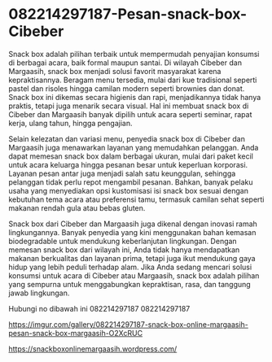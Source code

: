 # 082214297187-Pesan-snack-box-Cibeber
Snack box adalah pilihan terbaik untuk mempermudah penyajian konsumsi di berbagai acara, baik formal maupun santai. Di wilayah Cibeber dan Margaasih, snack box menjadi solusi favorit masyarakat karena kepraktisannya. Beragam menu tersedia, mulai dari kue tradisional seperti pastel dan risoles hingga camilan modern seperti brownies dan donat. Snack box ini dikemas secara higienis dan rapi, menjadikannya tidak hanya praktis, tetapi juga menarik secara visual. Hal ini membuat snack box di Cibeber dan Margaasih banyak dipilih untuk acara seperti seminar, rapat kerja, ulang tahun, hingga pengajian.

Selain kelezatan dan variasi menu, penyedia snack box di Cibeber dan Margaasih juga menawarkan layanan yang memudahkan pelanggan. Anda dapat memesan snack box dalam berbagai ukuran, mulai dari paket kecil untuk acara keluarga hingga pesanan besar untuk keperluan korporasi. Layanan pesan antar juga menjadi salah satu keunggulan, sehingga pelanggan tidak perlu repot mengambil pesanan. Bahkan, banyak pelaku usaha yang menyediakan opsi kustomisasi isi snack box sesuai dengan kebutuhan tema acara atau preferensi tamu, termasuk camilan sehat seperti makanan rendah gula atau bebas gluten.

Snack box dari Cibeber dan Margaasih juga dikenal dengan inovasi ramah lingkungannya. Banyak penyedia yang kini menggunakan bahan kemasan biodegradable untuk mendukung keberlanjutan lingkungan. Dengan memesan snack box dari wilayah ini, Anda tidak hanya mendapatkan makanan berkualitas dan layanan prima, tetapi juga ikut mendukung gaya hidup yang lebih peduli terhadap alam. Jika Anda sedang mencari solusi konsumsi untuk acara di Cibeber atau Margaasih, snack box adalah pilihan yang sempurna untuk menggabungkan kepraktisan, rasa, dan tanggung jawab lingkungan.



Hubungi no dibawah ini
082214297187
082214297187

https://imgur.com/gallery/082214297187-snack-box-online-margaasih-pesan-snack-box-margaasih-O2XcRUC

https://snackboxonlinemargaasih.wordpress.com/

